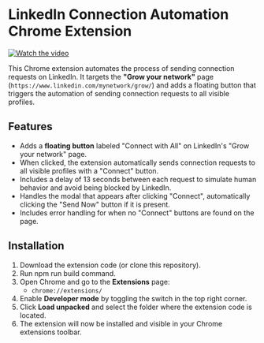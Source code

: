 # LinkedIn Connection Automation Chrome Extension

[![Watch the video](https://img.youtube.com/vi/QM8MFNB5ztE/maxresdefault.jpg)](https://www.youtube.com/watch?v=QM8MFNB5ztE)

This Chrome extension automates the process of sending connection requests on LinkedIn. It targets the **"Grow your network"** page (`https://www.linkedin.com/mynetwork/grow/`) and adds a floating button that triggers the automation of sending connection requests to all visible profiles.

## Features

- Adds a **floating button** labeled "Connect with All" on LinkedIn's "Grow your network" page.
- When clicked, the extension automatically sends connection requests to all visible profiles with a "Connect" button.
- Includes a delay of 13 seconds between each request to simulate human behavior and avoid being blocked by LinkedIn.
- Handles the modal that appears after clicking "Connect", automatically clicking the "Send Now" button if it is present.
- Includes error handling for when no "Connect" buttons are found on the page.

## Installation

1. Download the extension code (or clone this repository).
2. Run npm run build command.
3. Open Chrome and go to the **Extensions** page:
   - `chrome://extensions/`
4. Enable **Developer mode** by toggling the switch in the top right corner.
5. Click **Load unpacked** and select the folder where the extension code is located.
6. The extension will now be installed and visible in your Chrome extensions toolbar.

